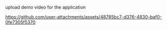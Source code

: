 upload demo video for the application 


https://github.com/user-attachments/assets/48785bc7-d376-4830-baf0-0fe7305f5370


